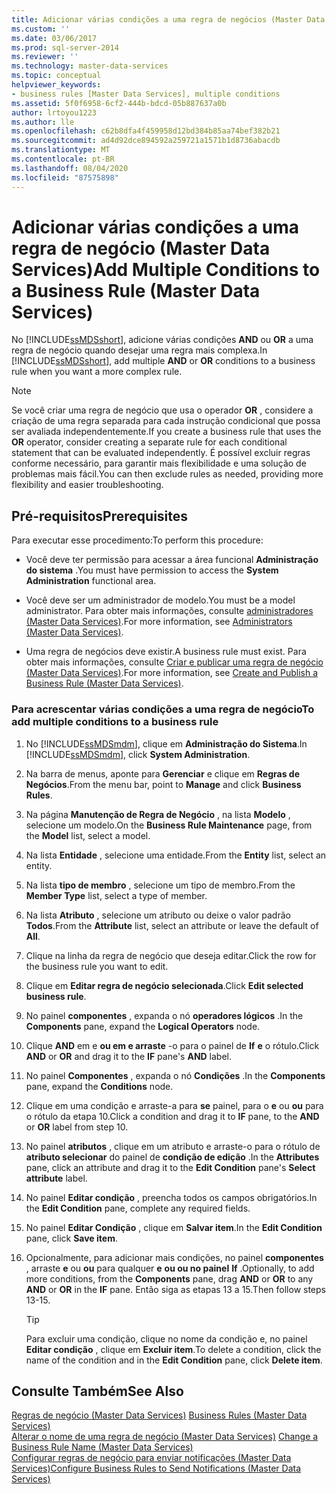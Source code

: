 ```yaml
---
title: Adicionar várias condições a uma regra de negócios (Master Data Services) | Microsoft Docs
ms.custom: ''
ms.date: 03/06/2017
ms.prod: sql-server-2014
ms.reviewer: ''
ms.technology: master-data-services
ms.topic: conceptual
helpviewer_keywords:
- business rules [Master Data Services], multiple conditions
ms.assetid: 5f0f6958-6cf2-444b-bdcd-05b887637a0b
author: lrtoyou1223
ms.author: lle
ms.openlocfilehash: c62b8dfa4f459958d12bd384b85aa74bef382b21
ms.sourcegitcommit: ad4d92dce894592a259721a1571b1d8736abacdb
ms.translationtype: MT
ms.contentlocale: pt-BR
ms.lasthandoff: 08/04/2020
ms.locfileid: "87575898"
---
```

# <a name="add-multiple-conditions-to-a-business-rule-master-data-services"></a><span data-ttu-id="f6a95-102">Adicionar várias condições a uma regra de negócio (Master Data Services)</span><span class="sxs-lookup"><span data-stu-id="f6a95-102">Add Multiple Conditions to a Business Rule (Master Data Services)</span></span>
  <span data-ttu-id="f6a95-103">No [!INCLUDE[ssMDSshort](../includes/ssmdsshort-md.md)], adicione várias condições **AND** ou **OR** a uma regra de negócio quando desejar uma regra mais complexa.</span><span class="sxs-lookup"><span data-stu-id="f6a95-103">In [!INCLUDE[ssMDSshort](../includes/ssmdsshort-md.md)], add multiple **AND** or **OR** conditions to a business rule when you want a more complex rule.</span></span>  
  
> [!NOTE]  
>  <span data-ttu-id="f6a95-104">Se você criar uma regra de negócio que usa o operador **OR** , considere a criação de uma regra separada para cada instrução condicional que possa ser avaliada independentemente.</span><span class="sxs-lookup"><span data-stu-id="f6a95-104">If you create a business rule that uses the **OR** operator, consider creating a separate rule for each conditional statement that can be evaluated independently.</span></span> <span data-ttu-id="f6a95-105">É possível excluir regras conforme necessário, para garantir mais flexibilidade e uma solução de problemas mais fácil.</span><span class="sxs-lookup"><span data-stu-id="f6a95-105">You can then exclude rules as needed, providing more flexibility and easier troubleshooting.</span></span>  
  
## <a name="prerequisites"></a><span data-ttu-id="f6a95-106">Pré-requisitos</span><span class="sxs-lookup"><span data-stu-id="f6a95-106">Prerequisites</span></span>  
 <span data-ttu-id="f6a95-107">Para executar esse procedimento:</span><span class="sxs-lookup"><span data-stu-id="f6a95-107">To perform this procedure:</span></span>  
  
-   <span data-ttu-id="f6a95-108">Você deve ter permissão para acessar a área funcional **Administração do sistema** .</span><span class="sxs-lookup"><span data-stu-id="f6a95-108">You must have permission to access the **System Administration** functional area.</span></span>  
  
-   <span data-ttu-id="f6a95-109">Você deve ser um administrador de modelo.</span><span class="sxs-lookup"><span data-stu-id="f6a95-109">You must be a model administrator.</span></span> <span data-ttu-id="f6a95-110">Para obter mais informações, consulte [administradores &#40;Master Data Services&#41;](administrators-master-data-services.md).</span><span class="sxs-lookup"><span data-stu-id="f6a95-110">For more information, see [Administrators &#40;Master Data Services&#41;](administrators-master-data-services.md).</span></span>  
  
-   <span data-ttu-id="f6a95-111">Uma regra de negócios deve existir.</span><span class="sxs-lookup"><span data-stu-id="f6a95-111">A business rule must exist.</span></span> <span data-ttu-id="f6a95-112">Para obter mais informações, consulte [Criar e publicar uma regra de negócio &#40;Master Data Services&#41;](../../2014/master-data-services/create-and-publish-a-business-rule-master-data-services.md).</span><span class="sxs-lookup"><span data-stu-id="f6a95-112">For more information, see [Create and Publish a Business Rule &#40;Master Data Services&#41;](../../2014/master-data-services/create-and-publish-a-business-rule-master-data-services.md).</span></span>  
  
### <a name="to-add-multiple-conditions-to-a-business-rule"></a><span data-ttu-id="f6a95-113">Para acrescentar várias condições a uma regra de negócio</span><span class="sxs-lookup"><span data-stu-id="f6a95-113">To add multiple conditions to a business rule</span></span>  
  
1.  <span data-ttu-id="f6a95-114">No [!INCLUDE[ssMDSmdm](../includes/ssmdsmdm-md.md)], clique em **Administração do Sistema**.</span><span class="sxs-lookup"><span data-stu-id="f6a95-114">In [!INCLUDE[ssMDSmdm](../includes/ssmdsmdm-md.md)], click **System Administration**.</span></span>  
  
2.  <span data-ttu-id="f6a95-115">Na barra de menus, aponte para **Gerenciar** e clique em **Regras de Negócios**.</span><span class="sxs-lookup"><span data-stu-id="f6a95-115">From the menu bar, point to **Manage** and click **Business Rules**.</span></span>  
  
3.  <span data-ttu-id="f6a95-116">Na página **Manutenção de Regra de Negócio** , na lista **Modelo** , selecione um modelo.</span><span class="sxs-lookup"><span data-stu-id="f6a95-116">On the **Business Rule Maintenance** page, from the **Model** list, select a model.</span></span>  
  
4.  <span data-ttu-id="f6a95-117">Na lista **Entidade** , selecione uma entidade.</span><span class="sxs-lookup"><span data-stu-id="f6a95-117">From the **Entity** list, select an entity.</span></span>  
  
5.  <span data-ttu-id="f6a95-118">Na lista **tipo de membro** , selecione um tipo de membro.</span><span class="sxs-lookup"><span data-stu-id="f6a95-118">From the **Member Type** list, select a type of member.</span></span>  
  
6.  <span data-ttu-id="f6a95-119">Na lista **Atributo** , selecione um atributo ou deixe o valor padrão **Todos**.</span><span class="sxs-lookup"><span data-stu-id="f6a95-119">From the **Attribute** list, select an attribute or leave the default of **All**.</span></span>  
  
7.  <span data-ttu-id="f6a95-120">Clique na linha da regra de negócio que deseja editar.</span><span class="sxs-lookup"><span data-stu-id="f6a95-120">Click the row for the business rule you want to edit.</span></span>  
  
8.  <span data-ttu-id="f6a95-121">Clique em **Editar regra de negócio selecionada**.</span><span class="sxs-lookup"><span data-stu-id="f6a95-121">Click **Edit selected business rule**.</span></span>  
  
9. <span data-ttu-id="f6a95-122">No painel **componentes** , expanda o nó **operadores lógicos** .</span><span class="sxs-lookup"><span data-stu-id="f6a95-122">In the **Components** pane, expand the **Logical Operators** node.</span></span>  
  
10. <span data-ttu-id="f6a95-123">Clique **AND** em e **ou em e arraste** -o para o painel de **If** **e** o rótulo.</span><span class="sxs-lookup"><span data-stu-id="f6a95-123">Click **AND** or **OR** and drag it to the **IF** pane's **AND** label.</span></span>  
  
11. <span data-ttu-id="f6a95-124">No painel **Componentes** , expanda o nó **Condições** .</span><span class="sxs-lookup"><span data-stu-id="f6a95-124">In the **Components** pane, expand the **Conditions** node.</span></span>  
  
12. <span data-ttu-id="f6a95-125">Clique em uma condição e arraste-a para **se** painel, para o **e** ou **ou** para o rótulo da etapa 10.</span><span class="sxs-lookup"><span data-stu-id="f6a95-125">Click a condition and drag it to **IF** pane, to the **AND** or **OR** label from step 10.</span></span>  
  
13. <span data-ttu-id="f6a95-126">No painel **atributos** , clique em um atributo e arraste-o para o rótulo de **atributo selecionar** do painel de **condição de edição** .</span><span class="sxs-lookup"><span data-stu-id="f6a95-126">In the **Attributes** pane, click an attribute and drag it to the **Edit Condition** pane's **Select attribute** label.</span></span>  
  
14. <span data-ttu-id="f6a95-127">No painel **Editar condição** , preencha todos os campos obrigatórios.</span><span class="sxs-lookup"><span data-stu-id="f6a95-127">In the **Edit Condition** pane, complete any required fields.</span></span>  
  
15. <span data-ttu-id="f6a95-128">No painel **Editar Condição** , clique em **Salvar item**.</span><span class="sxs-lookup"><span data-stu-id="f6a95-128">In the **Edit Condition** pane, click **Save item**.</span></span>  
  
16. <span data-ttu-id="f6a95-129">Opcionalmente, para adicionar mais condições, no painel **componentes** , arraste **e** ou **ou** para qualquer **e** **ou ou no painel** **If** .</span><span class="sxs-lookup"><span data-stu-id="f6a95-129">Optionally, to add more conditions, from the **Components** pane, drag **AND** or **OR** to any **AND** or **OR** in the **IF** pane.</span></span> <span data-ttu-id="f6a95-130">Então siga as etapas 13 a 15.</span><span class="sxs-lookup"><span data-stu-id="f6a95-130">Then follow steps 13-15.</span></span>  
  
    > [!TIP]  
    >  <span data-ttu-id="f6a95-131">Para excluir uma condição, clique no nome da condição e, no painel **Editar condição** , clique em **Excluir item**.</span><span class="sxs-lookup"><span data-stu-id="f6a95-131">To delete a condition, click the name of the condition and in the **Edit Condition** pane, click **Delete item**.</span></span>  
  
## <a name="see-also"></a><span data-ttu-id="f6a95-132">Consulte Também</span><span class="sxs-lookup"><span data-stu-id="f6a95-132">See Also</span></span>  
 <span data-ttu-id="f6a95-133">[Regras de negócio &#40;Master Data Services&#41;](../../2014/master-data-services/business-rules-master-data-services.md) </span><span class="sxs-lookup"><span data-stu-id="f6a95-133">[Business Rules &#40;Master Data Services&#41;](../../2014/master-data-services/business-rules-master-data-services.md) </span></span>  
 <span data-ttu-id="f6a95-134">[Alterar o nome de uma regra de negócio &#40;Master Data Services&#41;](../../2014/master-data-services/change-a-business-rule-name-master-data-services.md) </span><span class="sxs-lookup"><span data-stu-id="f6a95-134">[Change a Business Rule Name &#40;Master Data Services&#41;](../../2014/master-data-services/change-a-business-rule-name-master-data-services.md) </span></span>  
 [<span data-ttu-id="f6a95-135">Configurar regras de negócio para enviar notificações &#40;Master Data Services&#41;</span><span class="sxs-lookup"><span data-stu-id="f6a95-135">Configure Business Rules to Send Notifications &#40;Master Data Services&#41;</span></span>](../../2014/master-data-services/configure-business-rules-to-send-notifications-master-data-services.md)  
  
  
